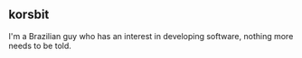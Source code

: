 <h2 align="left">korsbit</h2>

<div align="left">
<p>I'm a Brazilian guy who has an interest in developing software, nothing more needs to be told.</p>
</div>
